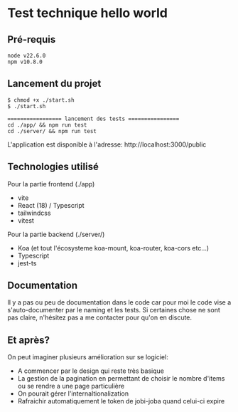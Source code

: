 # Test technique hello world

## Pré-requis
```
node v22.6.0
npm v10.8.0

```

## Lancement du projet
```
$ chmod +x ./start.sh
$ ./start.sh

================= lancement des tests ================
cd ./app/ && npm run test
cd ./server/ && npm run test
```
L'application est disponible à l'adresse: http://localhost:3000/public


## Technologies utilisé

Pour la partie frontend (./app)
- vite
- React (18) / Typescript
- tailwindcss
- vitest

Pour la partie backend (./server/)
- Koa (et tout l'écosysteme koa-mount, koa-router, koa-cors etc...)
- Typescript
- jest-ts

## Documentation
Il y a pas ou peu de documentation dans le code car pour moi le code vise a s'auto-documenter par le naming et les tests. Si certaines chose ne sont pas claire, n'hésitez pas a me contacter pour qu'on en discute.

## Et après? 
On peut imaginer plusieurs amélioration sur se logiciel: 
- A commencer par le design qui reste très basique
- La gestion de la pagination en permettant de choisir le nombre d'items ou se rendre a une page particulière
- On pourait gérer l'internaltionalization
- Rafraichir automatiquement le token de jobi-joba quand celui-ci expire
